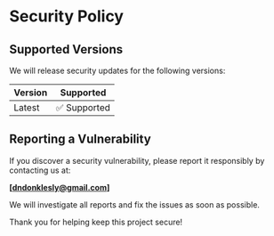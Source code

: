 # Security Policy

## Supported Versions

We will release security updates for the following versions:

| Version | Supported          |
| ------- | ------------------ |
| Latest  | ✅ Supported        |

## Reporting a Vulnerability

If you discover a security vulnerability, please report it responsibly by contacting us at:

**[dndonklesly@gmail.com]**

We will investigate all reports and fix the issues as soon as possible.

Thank you for helping keep this project secure!
